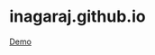 inagaraj.github.io
=====================
<a href="https://inagaraj.github.io/" target="_blank">Demo</a>
